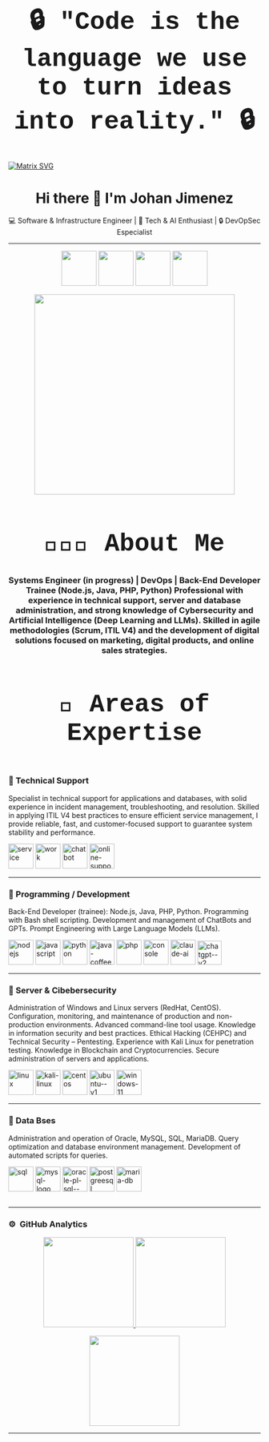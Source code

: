<div align="center">

<h1 style="font-family: 'Courier New', monospace; font-size: 50px;">
🔒 "Code is the language we use to turn ideas into reality." 🔒
</h1>

</div>



 [![Matrix SVG](https://raw.githubusercontent.com/rodrigograca31/rodrigograca31/master/matrix.svg)](https://www.youtube.com/watch?v=SDkAGkd4NLc) 

 <div align="center">

# Hi there 👋 I'm Johan Jimenez  

💻 Software & Infrastructure Engineer | 🚀 Tech & AI Enthusiast | 🔒 DevOpSec Especialist

---

</div>

<p align="center">
  <a href="https://www.linkedin.com/in/tuusuario"><img width="70" height="70" src="https://img.icons8.com/ios-filled/30/0A66C2/linkedin.png"/></a>
  <a href="https://github.com/tuusuario"><img width="70" height="70" src="https://img.icons8.com/ios-filled/30/ffffff/github.png"/></a>
  <a href="https://x.com/tuusuario"><img width="70" height="70" src="https://img.icons8.com/ios-filled/30/1DA1F2/twitter.png"/></a>
  <a href="https://www.instagram.com/tuusuario"><img width="70" height="70" src="https://img.icons8.com/ios-filled/30/E4405F/instagram-new.png"/></a>
</p>


<!--
**jsebas2220/jsebas2220** is a ✨ _special_ ✨ repository because its `README.md` (this file) appears on your GitHub profile.

<!-- ## 👋 &nbsp;Hey there! I'm Johan Jimenez -->

<div align="center">
  <img src="https://media.giphy.com/media/qgQUggAC3Pfv687qPC/giphy.gif" width="400"/>
</div>

<div align="center">
<h1 style="font-family: 'Courier New', monospace; font-size: 50px;">
 👨🏻‍💻  About Me
<h3>
Systems Engineer (in progress) | DevOps | Back-End Developer Trainee (Node.js, Java, PHP, Python)
Professional with experience in technical support, server and database administration, and strong knowledge of Cybersecurity and Artificial Intelligence (Deep Learning and LLMs). Skilled in agile methodologies (Scrum, ITIL V4) and the development of digital solutions focused on marketing, digital products, and online sales strategies.
</h3>
</div>


<div align="center">
<h1 style="font-family: 'Courier New', monospace; font-size: 50px;">
🚀 Areas of Expertise
</h1>
</div>


<div style="display: flex; gap: 20px;">

<div style="flex: 1;">

### 🔹 Technical Support  
Specialist in technical support for applications and databases, with solid experience in incident management, troubleshooting, and resolution. Skilled in applying ITIL V4 best practices to ensure efficient service management, I provide reliable, fast, and customer-focused support to guarantee system stability and performance.
<p align="left">
  <a href="https://www.linkedin.com/in/tuusuario"><img width="50" height="50" src="https://img.icons8.com/3d-fluency/94/service.png" alt="service"/></a>
  <a href="https://github.com/tuusuario"><img width="50" height="50" src="https://img.icons8.com/3d-fluency/94/work.png" alt="work"/></a>
  <a href="https://x.com/tuusuario"><img width="50" height="50" src="https://img.icons8.com/3d-fluency/94/chatbot.png" alt="chatbot"/></a>
  <a href="https://www.instagram.com/tuusuario"><img width="50" height="50" src="https://img.icons8.com/pin/100/online-support.png" alt="online-support"/></a>
</p>

---

### 🔹 Programming / Development  
Back-End Developer (trainee): Node.js, Java, PHP, Python. Programming with Bash shell scripting. Development and management of ChatBots and GPTs. Prompt Engineering with Large Language Models (LLMs).
<p align="left">
  <a href="https://www.linkedin.com/in/tuusuario"><img width="50" height="50" src="https://img.icons8.com/color/48/nodejs.png" alt="nodejs"/></a>
  <a href="https://github.com/tuusuario"><img width="50" height="50" src="https://img.icons8.com/arcade/64/javascript.png" alt="javascript"/></a>
  <a href="https://x.com/tuusuario"><img width="50" height="50" src="https://img.icons8.com/plasticine/100/python.png" alt="python"/></a>
  <a href="https://www.instagram.com/tuusuario"><img width="50" height="50" src="https://img.icons8.com/3d-fluency/94/java-coffee-cup-logo.png" alt="java-coffee-cup-logo"/></a>
  <a href="https://www.instagram.com/tuusuario"><img width="50" height="50" src="https://img.icons8.com/arcade/64/php.png" alt="php"/></a>
  <a href="https://www.instagram.com/tuusuario"><img width="50" height="50" src="https://img.icons8.com/pulsar-color/48/console.png" alt="console"/></a>
  <a href="https://www.instagram.com/tuusuario"><img width="50" height="50" src="https://img.icons8.com/fluency/48/claude-ai.png" alt="claude-ai"/></a>
  <a href="https://www.instagram.com/tuusuario"><img width="48" height="48" src="https://img.icons8.com/fluency/48/chatgpt--v2.png" alt="chatgpt--v2"/></a>
</p>

---

### 🔹 Server & Cibebersecurity  
Administration of Windows and Linux servers (RedHat, CentOS). Configuration, monitoring, and maintenance of production and non-production environments. Advanced command-line tool usage.
Knowledge in information security and best practices. Ethical Hacking (CEHPC) and Technical Security – Pentesting. Experience with Kali Linux for penetration testing. Knowledge in Blockchain and Cryptocurrencies. Secure administration of servers and applications.
<p align="left">
  <a href="https://www.linkedin.com/in/tuusuario"><img width="50" height="50" src="https://img.icons8.com/dusk/64/linux.png" alt="linux"/></a>
  <a href="https://github.com/tuusuario"><img width="50" height="50" src="https://img.icons8.com/plasticine/100/kali-linux.png" alt="kali-linux"/></a>
  <a href="https://x.com/tuusuario"><img width="50" height="50" src="https://img.icons8.com/ink/48/centos.png" alt="centos"/></a>
  <a href="https://www.instagram.com/tuusuario"><img width="50" height="50" src="https://img.icons8.com/color/48/ubuntu--v1.png" alt="ubuntu--v1"/></a>
  <a href="https://www.instagram.com/tuusuario"><img width="50" height="50" src="https://img.icons8.com/color/48/windows-11.png" alt="windows-11"/></a>
</p>

---

### 🔹 Data Bses
Administration and operation of Oracle, MySQL, SQL, MariaDB. Query optimization and database environment management. Development of automated scripts for queries.
<p align="left">
  <a href="https://www.linkedin.com/in/tuusuario"><img width="50" height="50" src="https://img.icons8.com/fluency/48/sql.png" alt="sql"/></a>
  <a href="https://github.com/tuusuario"><img width="50" height="50" src="https://img.icons8.com/color/48/mysql-logo.png" alt="mysql-logo"/></a>
  <a href="https://x.com/tuusuario"><img width="50" height="50" src="https://img.icons8.com/plasticine/100/oracle-pl-sql--v3.png" alt="oracle-pl-sql--v3"/></a>
  <a href="https://www.instagram.com/tuusuario"><img width="50" height="50" src="https://img.icons8.com/plasticine/100/postgreesql.png" alt="postgreesql"/></a>
  <a href="https://www.instagram.com/tuusuario"><img width="50" height="50" src="https://img.icons8.com/color/48/maria-db.png" alt="maria-db"/></a>
</p>

</div>
</div>

---

### ⚙️ &nbsp;GitHub Analytics

<p align="center">
  <a href="https://github.com/jsebas2220">
    <img height="180em" src="https://github-readme-stats-eight-theta.vercel.app/api?username=Adityakanoi2001&show_icons=true&theme=algolia&include_all_commits=true&count_private=true"/>
  </a>
  <a href="https://github.com/jsebas2220">
    <img height="180em" src="https://github-readme-stats-eight-theta.vercel.app/api/top-langs/?username=Adityakanoi2001&layout=compact&langs_count=8&theme=algolia"/>
  </a>
</p>

<p align="center">
  <img height="180em" src="https://github-readme-streak-stats.herokuapp.com/?user=AdityaKanoi2001&theme=dark&hide_border=true"/>
</p>

---




